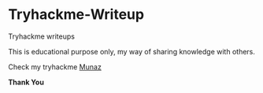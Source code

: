 # Tryhackme-Writeup
Tryhackme writeups

This is educational purpose only, my way of sharing knowledge with others.

<p>Check my tryhackme <a href="https://tryhackme.com/p/Munaz" target="_blank">Munaz</a></p>

**Thank You**
